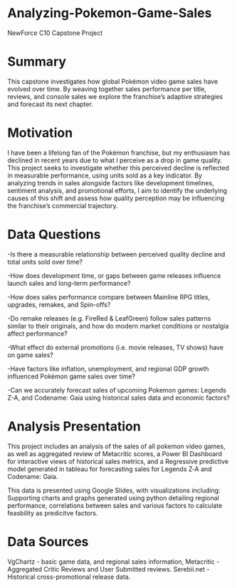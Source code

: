 # Analyzing-Pokemon-Game-Sales
NewForce C10 Capstone Project

# Summary
This capstone investigates how global Pokémon video game sales have evolved over time. By weaving together sales performance per title, reviews, and console sales we explore the franchise’s adaptive strategies and forecast its next chapter.

# Motivation
I have been a lifelong fan of the Pokémon franchise, but my enthusiasm has declined in recent years due to what I perceive as a drop in game quality. This project seeks to investigate whether this perceived decline is reflected in measurable performance, using units sold as a key indicator. 
By analyzing trends in sales alongside factors like development timelines, sentiment analysis, and promotional efforts, I aim to identify the underlying causes of this shift and assess how quality perception may be influencing the franchise’s commercial trajectory.

# Data Questions
  -Is there a measurable relationship between perceived quality decline and total units sold over time?
  
  -How does development time, or gaps between game releases influence launch sales and long-term performance?
  
  -How does sales performance compare between Mainline RPG titles, upgrades, remakes, and Spin-offs?
  
  -Do remake releases (e.g. FireRed & LeafGreen) follow sales patterns similar to their originals, and how do modern market conditions or nostalgia affect performance?
  
  -What effect do external promotions (i.e. movie releases, TV shows) have on game sales?
  
  -Have factors like inflation, unemployment, and regional GDP growth influenced Pokémon game sales over time?
  
  -Can we accurately forecast sales of upcoming Pokemon games: Legends Z-A, and Codename: Gaia using historical sales data and economic factors?


# Analysis Presentation
This project includes an analysis of the sales of all pokemon video games, as well as aggregated review of Metacritic scores, a Power BI Dashboard for interactive views of historical sales metrics, and a Regressive predictive model generated in tableau for forecasting sales for Legends Z‑A and Codename: Gaia.

This data is presented using Google Slides, with visualizations including:
Supporting charts and graphs generated using python detailing regional performance, correlations between sales and various factors to calculate feasbility as predicitve factors.


# Data Sources
VgChartz - basic game data, and regional sales information, 
Metacritic - Aggregated Critic Reviews and User Submitted reviews.
Serebii.net - Historical cross-promotional release data. 
